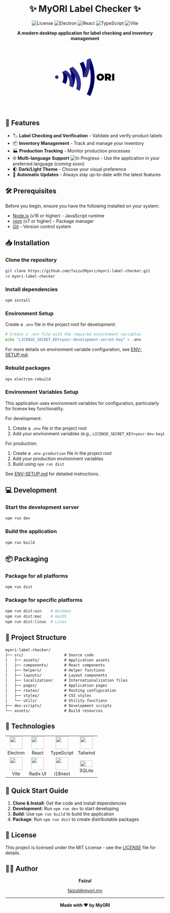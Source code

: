 <div align="center">

# ✨ MyORI Label Checker ✨

![License](https://img.shields.io/badge/license-MIT-blue)
![Electron](https://img.shields.io/badge/Electron-34.0.2-47848F?logo=electron&logoColor=white)
![React](https://img.shields.io/badge/React-19.0.0-61DAFB?logo=react&logoColor=white)
![TypeScript](https://img.shields.io/badge/TypeScript-5.7.3-3178C6?logo=typescript&logoColor=white)
![Vite](https://img.shields.io/badge/Vite-6.0.11-646CFF?logo=vite&logoColor=white)

**A modern desktop application for label checking and inventory management**

<img src="assets/icon.png" alt="MyORI Label Checker Logo" width="200"/>

</div>

## 🚀 Features

- 🏷️ **Label Checking and Verification** - Validate and verify product labels
- 📦 **Inventory Management** - Track and manage your inventory
- 🏭 **Production Tracking** - Monitor production processes
- 🌐 **Multi-language Support** ![In Progress](https://img.shields.io/badge/-In%20Progress-yellow) - Use the application in your preferred language *(coming soon)*
- 🌓 **Dark/Light Theme** - Choose your visual preference
- 🔄 **Automatic Updates** - Always stay up-to-date with the latest features

## 🛠️ Prerequisites

Before you begin, ensure you have the following installed on your system:

- [Node.js](https://nodejs.org/) (v16 or higher) - JavaScript runtime
- [npm](https://www.npmjs.com/) (v7 or higher) - Package manager
- [Git](https://git-scm.com/) - Version control system

## 📥 Installation

### Clone the repository

```bash
git clone https://github.com/faizulMyori/myori-label-checker.git
cd myori-label-checker
```

### Install dependencies

```bash
npm install
```

### Environment Setup

Create a `.env` file in the project root for development:

```bash
# Create a .env file with the required environment variables
echo "LICENSE_SECRET_KEY=your-development-secret-key" > .env
```

For more details on environment variable configuration, see [ENV-SETUP.md](ENV-SETUP.md).

### Rebuild packages

```bash
npx electron-rebuild
```

### Environment Variables Setup

This application uses environment variables for configuration, particularly for license key functionality. 

For development:
1. Create a `.env` file in the project root
2. Add your environment variables (e.g., `LICENSE_SECRET_KEY=your-dev-key`)

For production:
1. Create a `.env.production` file in the project root
2. Add your production environment variables
3. Build using `npm run dist`

See [ENV-SETUP.md](./ENV-SETUP.md) for detailed instructions.

## 💻 Development

### Start the development server

```bash
npm run dev
```

### Build the application

```bash
npm run build
```

## 📦 Packaging

### Package for all platforms

```bash
npm run dist
```

### Package for specific platforms

```bash
npm run dist:win    # Windows
npm run dist:mac    # macOS
npm run dist:linux  # Linux
```

## 📂 Project Structure

```
myori-label-checker/
├── src/                  # Source code
│   ├── assets/           # Application assets
│   ├── components/       # React components
│   ├── helpers/          # Helper functions
│   ├── layouts/          # Layout components
│   ├── localization/     # Internationalization files
│   ├── pages/            # Application pages
│   ├── routes/           # Routing configuration
│   ├── styles/           # CSS styles
│   └── utils/            # Utility functions
├── dev-scripts/          # Development scripts
└── assets/               # Build resources
```

## 🔧 Technologies

<table>
  <tr>
    <td align="center"><img src="https://cdn.jsdelivr.net/gh/devicons/devicon/icons/electron/electron-original.svg" width="40" height="40"/><br/>Electron</td>
    <td align="center"><img src="https://cdn.jsdelivr.net/gh/devicons/devicon/icons/react/react-original.svg" width="40" height="40"/><br/>React</td>
    <td align="center"><img src="https://cdn.jsdelivr.net/gh/devicons/devicon/icons/typescript/typescript-original.svg" width="40" height="40"/><br/>TypeScript</td>
    <td align="center"><img src="https://cdn.jsdelivr.net/gh/devicons/devicon@latest/icons/tailwindcss/tailwindcss-original-wordmark.svg" width="40" height="40"/><br/>Tailwind</td>
  </tr>
  <tr>
    <td align="center"><img src="https://vitejs.dev/logo.svg" width="40" height="40"/><br/>Vite</td>
    <td align="center"><img src="https://www.radix-ui.com/favicon.png" width="40" height="40"/><br/>Radix UI</td>
    <td align="center"><img src="https://www.i18next.com/~gitbook/image?url=https%3A%2F%2F286188001-files.gitbook.io%2F%7E%2Ffiles%2Fv0%2Fb%2Fgitbook-legacy-files%2Fo%2Fspaces%252F-L9iS6Wm2hynS5H9Gj7j%252Favatar.png%3Fgeneration%3D1523462254548780%26alt%3Dmedia&width=32&dpr=4&quality=100&sign=8c4f54cf&sv=2" width="40" height="40"/><br/>i18next</td>
    <td align="center"><img src="https://www.sqlite.org/images/sqlite370_banner.gif" width="40" height="20"/><br/>SQLite</td>
  </tr>
</table>

## 📝 Quick Start Guide

1. **Clone & Install**: Get the code and install dependencies
2. **Development**: Run `npm run dev` to start developing
3. **Build**: Use `npm run build` to build the application
4. **Package**: Run `npm run dist` to create distributable packages

## 📄 License

This project is licensed under the MIT License - see the [LICENSE](LICENSE) file for details.

## 👨‍💻 Author

<div align="center">

**Faizul**

[faizul@myori.my](mailto:faizul@myori.my)

</div>

---

<div align="center">

**Made with ❤️ by MyORI**

</div>
